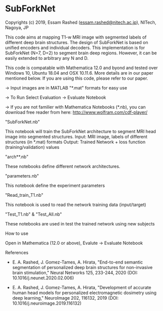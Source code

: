 # SubForkNet

Copyrights (c) 2019, Essam Rashed 
(essam.rashed@nitech.ac.jp), NITech, Nagoya, JP 

This code aims at mapping T1-w MRI image with segmented labels of different deep brain structures. The design of SubForkNet is based on unified encoders and individual decoders. This implementation is for SubForkNet (N=7, D=2) to segment brain deep regions. However, it can be easily extended to arbitrary any N and D.
 
This code is compatable with Mathematica 12.0 and byond and tested over Windows 10, Ubuntu 18.04 and OSX 10.11.6. More details are in our paper mentioned below. If you are using this code, please refer to our paper.

-> Input images are in MATLAB "*.mat" formats for easy use 

-> To Run Select Evaluation -> Evaluate Notebook 

-> If you are not familier with Mathematica Notebooks (*.nb), you can download free reader from here: http://www.wolfram.com/cdf-player/

"SubForkNet.nb"

This notebook will train the SubForkNet architecture to segment MRI head image into segmented structures. 
Input: MRI image, labels of different structures (in *.mat) formats
Output: Trained Network + loss function (training/validation) values

"arch**.nb"

These notebooks define different network architectures.

"parameters.nb"

This notebook define the experiment parameters


"Read_train_T1.nb"

This notebook is used to read the network training data (input/target)


"Test_T1.nb" & "Test_All.nb"

These notebooks are used in test the trained network using new subjects



How to use

Open in Mathematica (12.0 or above), Evalute -> Evaluate Notebook




References

* E. A. Rashed, J. Gomez-Tames, A. Hirata,
"End-to-end semantic segmentation of personalized deep brain structures for non-invasive brain stimulation,"
Neural Networks 125, 233-244, 2020 (DOI: 10.1016/j.neunet.2020.02.006)

* E. A. Rashed, J. Gomez-Tames, A. Hirata,
"Development of accurate human head models for personalized electromagnetic dosimetry using deep learning,"
NeuroImage 202, 116132, 2019 (DOI: 10.1016/j.neuroimage.2019.116132)
